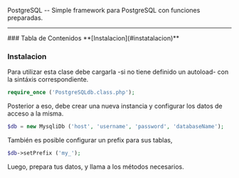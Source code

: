 PostgreSQL -- Simple framework para PostgreSQL con funciones preparadas.
<hr>
### Tabla de Contenidos
**[Instalacion](#instatalacion)**  

### Instalacion
Para utilizar esta clase debe cargarla -si no tiene definido un autoload- con la sintáxis correspondiente.

```php
require_once ('PostgreSQLdb.class.php');
```

Posterior a eso, debe crear una nueva instancia y configurar los datos de acceso a la misma.

```php
$db = new MysqliDb ('host', 'username', 'password', 'databaseName');
```

También es posible configurar un prefix para sus tablas,
```php
$db->setPrefix ('my_');
```

Luego, prepara tus datos, y llama a los métodos necesarios.
